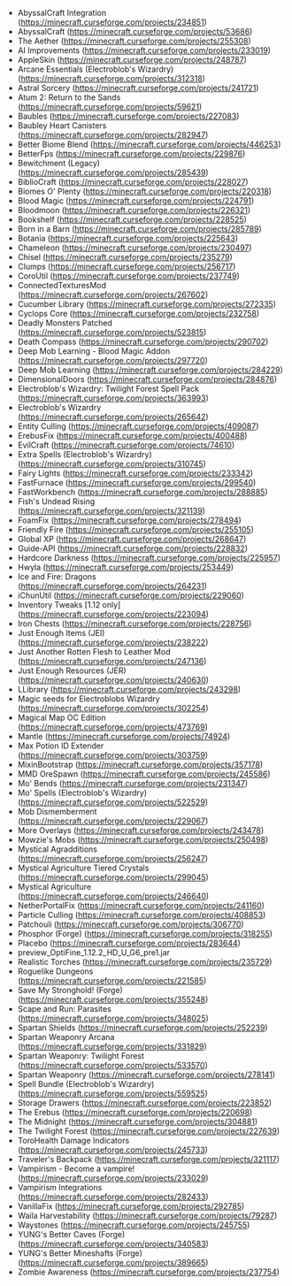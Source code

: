 - AbyssalCraft Integration (<https://minecraft.curseforge.com/projects/234851>)
- AbyssalCraft (<https://minecraft.curseforge.com/projects/53686>)
- The Aether (<https://minecraft.curseforge.com/projects/255308>)
- AI Improvements (<https://minecraft.curseforge.com/projects/233019>)
- AppleSkin (<https://minecraft.curseforge.com/projects/248787>)
- Arcane Essentials (Electroblob's Wizardry) (<https://minecraft.curseforge.com/projects/312318>)
- Astral Sorcery (<https://minecraft.curseforge.com/projects/241721>)
- Atum 2: Return to the Sands (<https://minecraft.curseforge.com/projects/59621>)
- Baubles (<https://minecraft.curseforge.com/projects/227083>)
- Baubley Heart Canisters (<https://minecraft.curseforge.com/projects/282947>)
- Better Biome Blend (<https://minecraft.curseforge.com/projects/446253>)
- BetterFps (<https://minecraft.curseforge.com/projects/229876>)
- Bewitchment (Legacy) (<https://minecraft.curseforge.com/projects/285439>)
- BiblioCraft (<https://minecraft.curseforge.com/projects/228027>)
- Biomes O' Plenty (<https://minecraft.curseforge.com/projects/220318>)
- Blood Magic  (<https://minecraft.curseforge.com/projects/224791>)
- Bloodmoon (<https://minecraft.curseforge.com/projects/226321>)
- Bookshelf (<https://minecraft.curseforge.com/projects/228525>)
- Born in a Barn (<https://minecraft.curseforge.com/projects/285789>)
- Botania (<https://minecraft.curseforge.com/projects/225643>)
- Chameleon (<https://minecraft.curseforge.com/projects/230497>)
- Chisel (<https://minecraft.curseforge.com/projects/235279>)
- Clumps (<https://minecraft.curseforge.com/projects/256717>)
- CoroUtil (<https://minecraft.curseforge.com/projects/237749>)
- ConnectedTexturesMod (<https://minecraft.curseforge.com/projects/267602>)
- Cucumber Library (<https://minecraft.curseforge.com/projects/272335>)
- Cyclops Core (<https://minecraft.curseforge.com/projects/232758>)
- Deadly Monsters Patched (<https://minecraft.curseforge.com/projects/523815>)
- Death Compass (<https://minecraft.curseforge.com/projects/290702>)
- Deep Mob Learning - Blood Magic Addon (<https://minecraft.curseforge.com/projects/297720>)
- Deep Mob Learning (<https://minecraft.curseforge.com/projects/284229>)
- DimensionalDoors (<https://minecraft.curseforge.com/projects/284876>)
- Electroblob's Wizardry: Twilight Forest Spell Pack (<https://minecraft.curseforge.com/projects/363993>)
- Electroblob's Wizardry (<https://minecraft.curseforge.com/projects/265642>)
- Entity Culling (<https://minecraft.curseforge.com/projects/409087>)
- ErebusFix (<https://minecraft.curseforge.com/projects/400488>)
- EvilCraft (<https://minecraft.curseforge.com/projects/74610>)
- Extra Spells (Electroblob's Wizardry) (<https://minecraft.curseforge.com/projects/310745>)
- Fairy Lights (<https://minecraft.curseforge.com/projects/233342>)
- FastFurnace (<https://minecraft.curseforge.com/projects/299540>)
- FastWorkbench (<https://minecraft.curseforge.com/projects/288885>)
- Fish's Undead Rising (<https://minecraft.curseforge.com/projects/321139>)
- Foam​Fix (<https://minecraft.curseforge.com/projects/278494>)
- Friendly Fire (<https://minecraft.curseforge.com/projects/255105>)
- Global XP (<https://minecraft.curseforge.com/projects/268647>)
- Guide-API (<https://minecraft.curseforge.com/projects/228832>)
- Hardcore Darkness (<https://minecraft.curseforge.com/projects/225957>)
- Hwyla (<https://minecraft.curseforge.com/projects/253449>)
- Ice and Fire: Dragons (<https://minecraft.curseforge.com/projects/264231>)
- iChunUtil (<https://minecraft.curseforge.com/projects/229060>)
- Inventory Tweaks [1.12 only]  (<https://minecraft.curseforge.com/projects/223094>)
- Iron Chests (<https://minecraft.curseforge.com/projects/228756>)
- Just Enough Items (JEI) (<https://minecraft.curseforge.com/projects/238222>)
- Just Another Rotten Flesh to Leather Mod (<https://minecraft.curseforge.com/projects/247136>)
- Just Enough Resources (JER) (<https://minecraft.curseforge.com/projects/240630>)
- LLibrary (<https://minecraft.curseforge.com/projects/243298>)
- Magic seeds for Electroblobs Wizardry (<https://minecraft.curseforge.com/projects/302254>)
- Magical Map OC Edition (<https://minecraft.curseforge.com/projects/473769>)
- Mantle (<https://minecraft.curseforge.com/projects/74924>)
- Max Potion ID Extender (<https://minecraft.curseforge.com/projects/303759>)
- MixinBootstrap (<https://minecraft.curseforge.com/projects/357178>)
- MMD OreSpawn (<https://minecraft.curseforge.com/projects/245586>)
- Mo' Bends (<https://minecraft.curseforge.com/projects/231347>)
- Mo' Spells (Electroblob's Wizardry) (<https://minecraft.curseforge.com/projects/522529>)
- Mob Dismemberment (<https://minecraft.curseforge.com/projects/229067>)
- More Overlays (<https://minecraft.curseforge.com/projects/243478>)
- Mowzie's Mobs (<https://minecraft.curseforge.com/projects/250498>)
- Mystical Agradditions (<https://minecraft.curseforge.com/projects/256247>)
- Mystical Agriculture Tiered Crystals (<https://minecraft.curseforge.com/projects/299045>)
- Mystical Agriculture (<https://minecraft.curseforge.com/projects/246640>)
- NetherPortalFix (<https://minecraft.curseforge.com/projects/241160>)
- Particle Culling (<https://minecraft.curseforge.com/projects/408853>)
- Patchouli (<https://minecraft.curseforge.com/projects/306770>)
- Phosphor (Forge) (<https://minecraft.curseforge.com/projects/318255>)
- Placebo (<https://minecraft.curseforge.com/projects/283644>)
- preview_OptiFine_1.12.2_HD_U_G6_pre1.jar
- Realistic Torches (<https://minecraft.curseforge.com/projects/235729>)
- Roguelike Dungeons (<https://minecraft.curseforge.com/projects/221585>)
- Save My Stronghold! (Forge) (<https://minecraft.curseforge.com/projects/355248>)
- Scape and Run: Parasites (<https://minecraft.curseforge.com/projects/348025>)
- Spartan Shields (<https://minecraft.curseforge.com/projects/252239>)
- Spartan Weaponry Arcana (<https://minecraft.curseforge.com/projects/331829>)
- Spartan Weaponry: Twilight Forest (<https://minecraft.curseforge.com/projects/533570>)
- Spartan Weaponry (<https://minecraft.curseforge.com/projects/278141>)
- Spell Bundle (Electroblob's Wizardry) (<https://minecraft.curseforge.com/projects/559525>)
- Storage Drawers (<https://minecraft.curseforge.com/projects/223852>)
- The Erebus (<https://minecraft.curseforge.com/projects/220698>)
- The Midnight (<https://minecraft.curseforge.com/projects/304881>)
- The Twilight Forest (<https://minecraft.curseforge.com/projects/227639>)
- ToroHealth Damage Indicators (<https://minecraft.curseforge.com/projects/245733>)
- Traveler's Backpack (<https://minecraft.curseforge.com/projects/321117>)
- Vampirism - Become a vampire! (<https://minecraft.curseforge.com/projects/233029>)
- Vampirism Integrations (<https://minecraft.curseforge.com/projects/282433>)
- VanillaFix (<https://minecraft.curseforge.com/projects/292785>)
- Waila Harvestability (<https://minecraft.curseforge.com/projects/79287>)
- Waystones (<https://minecraft.curseforge.com/projects/245755>)
- YUNG's Better Caves (Forge) (<https://minecraft.curseforge.com/projects/340583>)
- YUNG's Better Mineshafts (Forge) (<https://minecraft.curseforge.com/projects/389665>)
- Zombie Awareness (<https://minecraft.curseforge.com/projects/237754>)
